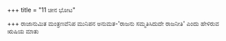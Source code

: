 +++
title = "11 ಚೀನ ಭೋಟ"

+++
ರಾಜಾನುಮಿತ ಮಂತ್ರಣವೆನಿಪ ಮುನಿಪನ ಅನುಮತ-'ರಾಜನು ಸಮ್ಮತಿಸಿದುದೇ ರಾಜನೀತಿ' ಎಂದು ಹೇಳಿರುವ ಋಷಿಯ ಮಾತು